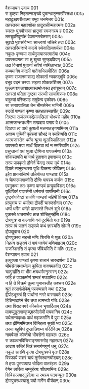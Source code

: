 वैशम्पायन उवाच	001  
स दृष्ट्वा निहतान्सङ्ख्ये पुत्रान्भ्रातॄन्सखींस्तथा	001a  
महादुःखपरीतात्मा बभूव जनमेजय	001c  
ततस्तस्य महाञ्शोकः प्रादुरासीन्महात्मनः	002a  
स्मरतः पुत्रपौत्राणां भ्रातॄणां स्वजनस्य ह	002c  
तमश्रुपरिपूर्णाक्षं वेपमानमचेतसम्	003a  
सुहृदो भृशसंविग्नाः सान्त्वयां चक्रिरे तदा	003c  
ततस्तस्मिन्क्षणे काल्ये रथेनादित्यवर्चसा	004a  
नकुलः कृष्णया सार्धमुपायात्परमार्तया	004c  
उपप्लव्यगता सा तु श्रुत्वा सुमहदप्रियम्	005a  
तदा विनाशं पुत्राणां सर्वेषां व्यथिताभवत्	005c  
कम्पमानेव कदली वातेनाभिसमीरिता	006a  
कृष्णा राजानमासाद्य शोकार्ता न्यपतद्भुवि	006c  
बभूव वदनं तस्याः सहसा शोककर्शितम्	007a  
फुल्लपद्मपलाशाक्ष्यास्तमोध्वस्त इवांशुमान्	007c  
ततस्तां पतितां दृष्ट्वा संरम्भी सत्यविक्रमः	008a  
बाहुभ्यां परिजग्राह समुपेत्य वृकोदरः	008c  
सा समाश्वासिता तेन भीमसेनेन भामिनी	009a  
रुदती पाण्डवं कृष्णा सहभ्रातरमब्रवीत्	009c  
दिष्ट्या राजंस्त्वमद्येमामखिलां भोक्ष्यसे महीम्	010a  
आत्मजान्क्षत्रधर्मेण सम्प्रदाय यमाय वै	010c  
दिष्ट्या त्वं पार्थ कुशली मत्तमातङ्गगामिनम्	011a  
अवाप्य पृथिवीं कृत्स्नां सौभद्रं न स्मरिष्यसि	011c  
आत्मजांस्तेन धर्मेण श्रुत्वा शूरान्निपातितान्	012a  
उपप्लव्ये मया सार्धं दिष्ट्या त्वं न स्मरिष्यसि	012c  
प्रसुप्तानां वधं श्रुत्वा द्रौणिना पापकर्मणा	013a  
शोकस्तपति मां पार्थ हुताशन इवाशयम्	013c  
तस्य पापकृतो द्रौणेर्न चेदद्य त्वया मृधे	014a  
ह्रियते सानुबन्धस्य युधि विक्रम्य जीवितम्	014c  
इहैव प्रायमासिष्ये तन्निबोधत पाण्डवाः	015a  
न चेत्फलमवाप्नोति द्रौणिः पापस्य कर्मणः	015c  
एवमुक्त्वा ततः कृष्णा पाण्डवं प्रत्युपाविशत्	016a  
युधिष्ठिरं याज्ञसेनी धर्मराजं यशस्विनी	016c  
दृष्ट्वोपविष्टां राजर्षिः पाण्डवो महिषीं प्रियाम्	017a  
प्रत्युवाच स धर्मात्मा द्रौपदीं चारुदर्शनाम्	017c  
धर्म्यं धर्मेण धर्मज्ञे प्राप्तास्ते निधनं शुभे	018a  
पुत्रास्ते भ्रातरश्चैव तान्न शोचितुमर्हसि	018c  
द्रोणपुत्रः स कल्याणि वनं दूरमितो गतः	019a  
तस्य त्वं पातनं सङ्ख्ये कथं ज्ञास्यसि शोभने	019c  
द्रौपद्युवाच	020  
द्रोणपुत्रस्य सहजो मणिः शिरसि मे श्रुतः	020a  
निहत्य सङ्ख्ये तं पापं पश्येयं मणिमाहृतम्	020c  
राजञ्शिरसि तं कृत्वा जीवेयमिति मे मतिः	020e  
वैशम्पायन उवाच	021  
इत्युक्त्वा पाण्डवं कृष्णा राजानं चारुदर्शना	021a  
भीमसेनमथाभ्येत्य कुपिता वाक्यमब्रवीत्	021c  
त्रातुमर्हसि मां भीम क्षत्रधर्ममनुस्मरन्	022a  
जहि तं पापकर्माणं शम्बरं मघवानिव	022c  
न हि ते विक्रमे तुल्यः पुमानस्तीह कश्चन	022e  
श्रुतं तत्सर्वलोकेषु परमव्यसने यथा	023a  
द्वीपोऽभूस्त्वं हि पार्थानां नगरे वारणावते	023c  
हिडिम्बदर्शने चैव तथा त्वमभवो गतिः	023e  
तथा विराटनगरे कीचकेन भृशार्दिताम्	024a  
मामप्युद्धृतवान्कृच्छ्रात्पौलोमीं मघवानिव	024c  
यथैतान्यकृथाः पार्थ महाकर्माणि वै पुरा	025a  
तथा द्रौणिममित्रघ्न विनिहत्य सुखी भव	025c  
तस्या बहुविधं दुःखान्निशम्य परिदेवितम्	026a  
नामर्षयत कौन्तेयो भीमसेनो महाबलः	026c  
स काञ्चनविचित्राङ्गमारुरोह महारथम्	027a  
आदाय रुचिरं चित्रं समार्गणगुणं धनुः	027c  
नकुलं सारथिं कृत्वा द्रोणपुत्रवधे वृतः	028a  
विस्फार्य सशरं चापं तूर्णमश्वानचोदयत्	028c  
ते हयाः पुरुषव्याघ्र चोदिता वातरंहसः	029a  
वेगेन त्वरिता जग्मुर्हरयः शीघ्रगामिनः	029c  
शिबिरात्स्वाद्गृहीत्वा स रथस्य पदमच्युतः	030a  
द्रोणपुत्ररथस्याशु ययौ मार्गेण वीर्यवान्	030c  
